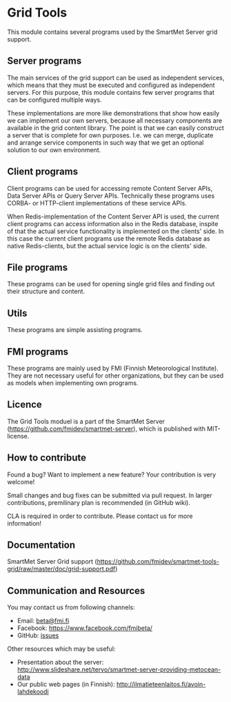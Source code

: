 Grid Tools
==========

This module contains several programs used by the SmartMet Server grid support. 

## Server programs
The main services of the grid support can be used as independent services, which means that they must be executed and configured as independent servers. For this purpose, this module contains few server programs that can be configured multiple ways. 

These implementations are more like demonstrations that show how easily we can implement our own servers, because all necessary components are available in the grid content library. The point is that we can easily construct a server that is complete for own purposes. I.e. we can merge, duplicate and arrange service components in such way that we get an optional solution to our own environment.


## Client programs

Client programs can be used for accessing remote Content Server APIs, Data Server APIs or Query Server APIs. Technically these programs uses CORBA- or HTTP-client implementations of these service APIs.

When Redis-implementation of the Content Server API is used, the current client programs can access information also in the Redis database, inspite of that the actual service functionality is implemented on the clients' side. In this case the current client programs use the remote Redis database as native Redis-clients, but the actual service logic is on the clients' side.

## File programs
These programs can be used for opening single grid files and finding out their structure and content.

## Utils
These programs are simple assisting programs.

## FMI programs
These programs are mainly used by FMI (Finnish Meteorological Institute). They are not necessary useful for other organizations, but they can be used as models when implementing own programs.


## Licence
The Grid Tools moduel is a part of the SmartMet Server (https://github.com/fmidev/smartmet-server), which is published with MIT-license.

## How to contribute
Found a bug? Want to implement a new feature? Your contribution is very welcome!

Small changes and bug fixes can be submitted via pull request. In larger contributions, premilinary plan is recommended (in GitHub wiki). 

CLA is required in order to contribute. Please contact us for more information!

## Documentation
SmartMet Server Grid support (https://github.com/fmidev/smartmet-tools-grid/raw/master/doc/grid-support.pdf)


## Communication and Resources
You may contact us from following channels:
* Email: beta@fmi.fi
* Facebook: https://www.facebook.com/fmibeta/
* GitHub: [issues](../../issues)

Other resources which may be useful:  
* Presentation about the server: http://www.slideshare.net/tervo/smartmet-server-providing-metocean-data  
* Our public web pages (in Finnish): http://ilmatieteenlaitos.fi/avoin-lahdekoodi   




